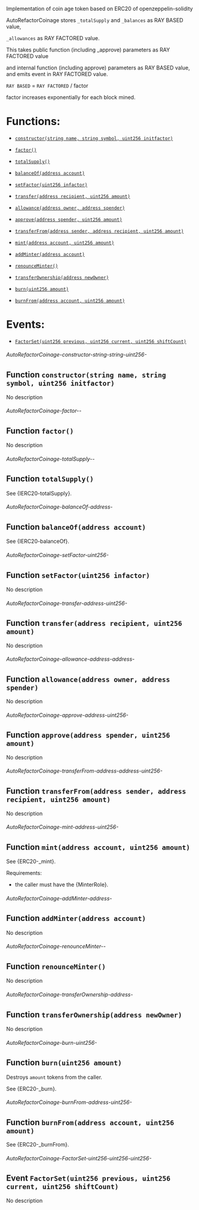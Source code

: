 Implementation of coin age token based on ERC20 of openzeppelin-solidity

AutoRefactorCoinage stores `_totalSupply` and `_balances` as RAY BASED value,

`_allowances` as RAY FACTORED value.

This takes public function (including _approve) parameters as RAY FACTORED value

and internal function (including approve) parameters as RAY BASED value, and emits event in RAY FACTORED value.

`RAY BASED` = `RAY FACTORED`  / factor

 factor increases exponentially for each block mined.

# Functions:

- [`constructor(string name, string symbol, uint256 initfactor)`](#AutoRefactorCoinage-constructor-string-string-uint256-)

- [`factor()`](#AutoRefactorCoinage-factor--)

- [`totalSupply()`](#AutoRefactorCoinage-totalSupply--)

- [`balanceOf(address account)`](#AutoRefactorCoinage-balanceOf-address-)

- [`setFactor(uint256 infactor)`](#AutoRefactorCoinage-setFactor-uint256-)

- [`transfer(address recipient, uint256 amount)`](#AutoRefactorCoinage-transfer-address-uint256-)

- [`allowance(address owner, address spender)`](#AutoRefactorCoinage-allowance-address-address-)

- [`approve(address spender, uint256 amount)`](#AutoRefactorCoinage-approve-address-uint256-)

- [`transferFrom(address sender, address recipient, uint256 amount)`](#AutoRefactorCoinage-transferFrom-address-address-uint256-)

- [`mint(address account, uint256 amount)`](#AutoRefactorCoinage-mint-address-uint256-)

- [`addMinter(address account)`](#AutoRefactorCoinage-addMinter-address-)

- [`renounceMinter()`](#AutoRefactorCoinage-renounceMinter--)

- [`transferOwnership(address newOwner)`](#AutoRefactorCoinage-transferOwnership-address-)

- [`burn(uint256 amount)`](#AutoRefactorCoinage-burn-uint256-)

- [`burnFrom(address account, uint256 amount)`](#AutoRefactorCoinage-burnFrom-address-uint256-)

# Events:

- [`FactorSet(uint256 previous, uint256 current, uint256 shiftCount)`](#AutoRefactorCoinage-FactorSet-uint256-uint256-uint256-)

###### AutoRefactorCoinage-constructor-string-string-uint256-

## Function `constructor(string name, string symbol, uint256 initfactor)`

No description

###### AutoRefactorCoinage-factor--

## Function `factor()`

No description

###### AutoRefactorCoinage-totalSupply--

## Function `totalSupply()`

See {IERC20-totalSupply}.

###### AutoRefactorCoinage-balanceOf-address-

## Function `balanceOf(address account)`

See {IERC20-balanceOf}.

###### AutoRefactorCoinage-setFactor-uint256-

## Function `setFactor(uint256 infactor)`

No description

###### AutoRefactorCoinage-transfer-address-uint256-

## Function `transfer(address recipient, uint256 amount)`

No description

###### AutoRefactorCoinage-allowance-address-address-

## Function `allowance(address owner, address spender)`

No description

###### AutoRefactorCoinage-approve-address-uint256-

## Function `approve(address spender, uint256 amount)`

No description

###### AutoRefactorCoinage-transferFrom-address-address-uint256-

## Function `transferFrom(address sender, address recipient, uint256 amount)`

No description

###### AutoRefactorCoinage-mint-address-uint256-

## Function `mint(address account, uint256 amount)`

See {ERC20-_mint}.

Requirements:

- the caller must have the {MinterRole}.

###### AutoRefactorCoinage-addMinter-address-

## Function `addMinter(address account)`

No description

###### AutoRefactorCoinage-renounceMinter--

## Function `renounceMinter()`

No description

###### AutoRefactorCoinage-transferOwnership-address-

## Function `transferOwnership(address newOwner)`

No description

###### AutoRefactorCoinage-burn-uint256-

## Function `burn(uint256 amount)`

Destroys `amount` tokens from the caller.

See {ERC20-_burn}.

###### AutoRefactorCoinage-burnFrom-address-uint256-

## Function `burnFrom(address account, uint256 amount)`

See {ERC20-_burnFrom}.

###### AutoRefactorCoinage-FactorSet-uint256-uint256-uint256-

## Event `FactorSet(uint256 previous, uint256 current, uint256 shiftCount)`

No description
